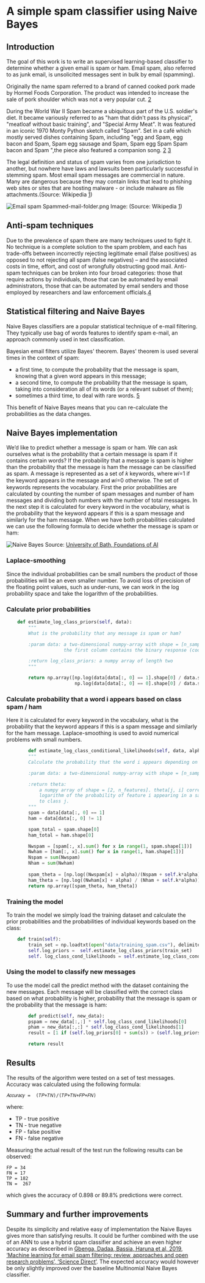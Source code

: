 # A simple spam classifier using Naive Bayes

## Introduction

The goal of this work is to write an supervised learning-based classifier to determine whether a given email is spam or ham. Email spam, also referred to as junk email, is unsolicited messages sent in bulk by email (spamming). 

Originally the name spam referred to a brand of canned cooked pork made by Hormel Foods Corporation. The product was intended to increase the sale of pork shoulder which was not a very popular cut. [2]

During the World War II Spam became a ubiquitous part of the U.S. soldier's diet. It became variously referred to as "ham that didn't pass its physical", "meatloaf without basic training", and "Special Army Meat". It was featured in an iconic 1970 Monty Python sketch called "Spam". Set in a café which mostly served dishes containing Spam, including "egg and Spam, egg bacon and Spam, Spam egg sausage and Spam, Spam egg Spam Spam bacon and Spam ",the piece also featured a companion song. [2] [3]


The legal definition and status of spam varies from one jurisdiction to another, but nowhere have laws and lawsuits been particularly successful in stemming spam. Most email spam messages are commercial in nature. Many are dangerous because they may contain links that lead to phishing web sites or sites that are hosting malware - or include malware as file attachments.(Source: Wikipedia [1])


![Email spam](media/Spammed-mail-folder.png "Email spam") 
Spammed-mail-folder.png Image:  (Source: Wikipedia [1])

## Anti-spam techniques

Due to the prevalence of spam there are many techniques used to fight it. No technique is a complete solution to the spam problem, and each has trade-offs between incorrectly rejecting legitimate email (false positives) as opposed to not rejecting all spam (false negatives) – and the associated costs in time, effort, and cost of wrongfully obstructing good mail. Anti-spam techniques can be broken into four broad categories: those that require actions by individuals, those that can be automated by email administrators, those that can be automated by email senders and those employed by researchers and law enforcement officials.[4]

## Statistical filtering and Naive Bayes

Naive Bayes classifiers are a popular statistical technique of e-mail filtering. They typically use bag of words features to identify spam e-mail, an approach commonly used in text classification.

Bayesian email filters utilize Bayes' theorem. Bayes' theorem is used several times in the context of spam:

* a first time, to compute the probability that the message is spam, knowing that a given word appears in this message;
* a second time, to compute the probability that the message is spam, taking into consideration all of its words (or a relevant subset of them);
* sometimes a third time, to deal with rare words. [5]

This benefit of Naive Bayes means that you can re-calculate the probabilities as the data changes. 

## Naive Bayes implementation

We’d like to predict whether a message is spam or ham. We can ask ourselves what is the probability that a certain message is spam if it contains certain words? If the probability that a message is spam is higher than the probability that the message is ham the message can be classified as spam. A message is represented as a set of 𝑘 keywords, where 𝑤𝑖=1 if the keyword appears in the message and 𝑤𝑖=0 otherwise. The set of keywords represents the vocabulary. First the prior probabilities are calculated by counting the number of spam messages and number of ham messages and dividing both numbers with the number of total messages. In the next step it is calculated for every keyword in the vocabulary, what is the probability that the keyword appears if this is a spam message and similarly for the ham message. When we have both probabilities calculated we can use the following formula to decide whether the message is spam or ham:

![Naive Bayes](media/naivebayes.png "Naive Bayes") 
Source: [University of Bath, Foundations of AI](https://online.bath.ac.uk/online-courses/msc-artificial-intelligence)

### Laplace-smoothing 

Since the individual probabilities can be small numbers the product of those probabilities will be an even smaller number. To avoid loss of precision of the floating point values, such as under-runs, we can work in the log probability space and take the logarithm of the probabilities.

### Calculate prior probabilities

```python
    def estimate_log_class_priors(self, data):
        """
        What is the probability that any message is spam or ham?

        :param data: a two-dimensional numpy-array with shape = [n_samples, 1 + n_features]
                     the first column contains the binary response (coded as 0s and 1s).

        :return log_class_priors: a numpy array of length two
        """

        return np.array([np.log(data[data[:, 0] == 1].shape[0] / data.shape[0]),
                         np.log(data[data[:, 0] == 0].shape[0] / data.shape[0])])
```

### Calculate probability that a word i appears based on class spam / ham 

Here it is calculated for every keyword in the vocabulary, what is the probability that the keyword appears if this is a spam message and similarly for the ham message. Laplace-smoothing is used to avoid numerical problems with small numbers.

```python
        def estimate_log_class_conditional_likelihoods(self, data, alpha=1.0):
        """
        Calculate the probability that the word i appears depending on the class (spam / ham). Use Laplace-smoothing.  

        :param data: a two-dimensional numpy-array with shape = [n_samples, 1 + n_features]

        :return theta:
            a numpy array of shape = [2, n_features]. theta[j, i] corresponds to the
            logarithm of the probability of feature i appearing in a sample belonging
            to class j.
        """
        spam = data[data[:, 0] == 1]
        ham = data[data[:, 0] != 1]

        spam_total = spam.shape[0]
        ham_total = ham.shape[0]

        Nwspam = [spam[:, x].sum() for x in range(1, spam.shape[1])]
        Nwham = [ham[:, x].sum() for x in range(1, ham.shape[1])]
        Nspam = sum(Nwspam)
        Nham = sum(Nwham)
        
        spam_theta = [np.log((Nwspam[x] + alpha)/(Nspam + self.k*alpha)) for x in range(0, len(Nwspam))]
        ham_theta = [np.log((Nwham[x] + alpha) / (Nham + self.k*alpha)) for x in range(0, len(Nwham))]
        return np.array([spam_theta, ham_theta])
```

### Training the model

To train the model we simply load the training dataset and calculate the prior probabilities and the probabilities of individual keywords based on the class:

```python
    def train(self):        
        train_set = np.loadtxt(open("data/training_spam.csv"), delimiter=",").astype(np.int)
        self.log_priors =  self.estimate_log_class_priors(train_set)        
        self. log_class_cond_likelihoods = self.estimate_log_class_conditional_likelihoods(train_set)
```

### Using the model to classify new messages

To use the model call the predict method with the dataset containing the new messages. Each message will be classified with the correct class based on what probability is higher, probability that the message is spam or the probability that the message is ham:

```python
        def predict(self, new_data):
        pspam = new_data[:,:] * self.log_class_cond_likelihoods[0]
        pham = new_data[:,:] * self.log_class_cond_likelihoods[1]
        result = [1 if (self.log_priors[0] + sum(s)) > (self.log_priors[1] + sum(h)) else 0 for s, h in zip(pspam,pham)]

        return result
```

## Results

The results of the algorithm were tested on a set of test messages. Accuracy was calculated using the following formula:

```
𝐴𝑐𝑐𝑢𝑟𝑎𝑐𝑦 =  (𝑇𝑃+𝑇𝑁)/(𝑇𝑃+𝑇𝑁+𝐹𝑃+𝐹𝑁)
```
where:
* TP - true positive
* TN - true negative
* FP - false positive
* FN - false negative

Measuring the actual result of the test run the following results can be observed:

```
FP = 34
FN = 17
TP = 182
TN =  267
```

which gives the accuracy of 0.898 or 89.8% predictions were correct. 

## Summary and further improvements

Despite its simplicity and relative easy of implementation the Naive Bayes gives more than satisfying results. It could be further combined with the use of an ANN to use a hybrid spam classifier and achieve an even higher accuracy as desceribed in [Gbenga, Dadaa, Bassia, Haruna et al, 2019, ‘Machine learning for email spam filtering: review, approaches and open research problems’, ‘Science Direct’](https://www.sciencedirect.com/science/article/pii/S2405844018353404). The expected accuracy would however be only slightly improved over the baseline Multinomial Naive Bayes classifier. 

[1]: https://en.wikipedia.org/wiki/Email_spam
[2]: https://en.wikipedia.org/wiki/Spam_(food)
[3]: https://www.youtube.com/watch?v=zLih-WQwBSc
[4]: https://en.wikipedia.org/wiki/Anti-spam_techniques
[5]: https://en.wikipedia.org/wiki/Naive_Bayes_spam_filtering
